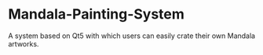 # Mandala-Painting-System
A system based on Qt5 with which users can easily crate their own Mandala artworks.
